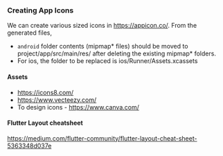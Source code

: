 ### Creating App Icons
We can create various sized icons in https://appicon.co/. From the generated files, 
  - `android` folder contents (mipmap* files) should be moved to project/app/src/main/res/ after deleting the existing mipmap* folders. 
  - For ios, the folder to be replaced is ios/Runner/Assets.xcassets

#### Assets
- https://icons8.com/
- https://www.vecteezy.com/
- To design icons - https://www.canva.com/

#### Flutter Layout cheatsheet
https://medium.com/flutter-community/flutter-layout-cheat-sheet-5363348d037e
